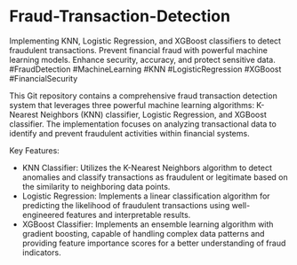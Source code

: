# Fraud-Transaction-Detection
Implementing KNN, Logistic Regression, and XGBoost classifiers to detect fraudulent transactions. Prevent financial fraud with powerful machine learning models. Enhance security, accuracy, and protect sensitive data. #FraudDetection #MachineLearning #KNN #LogisticRegression #XGBoost #FinancialSecurity


This Git repository contains a comprehensive fraud transaction detection system that leverages three powerful machine learning algorithms: K-Nearest Neighbors (KNN) classifier, Logistic Regression, and XGBoost classifier. The implementation focuses on analyzing transactional data to identify and prevent fraudulent activities within financial systems.

Key Features:
- KNN Classifier: Utilizes the K-Nearest Neighbors algorithm to detect anomalies and classify transactions as fraudulent or legitimate based on the similarity to neighboring data points.
- Logistic Regression: Implements a linear classification algorithm for predicting the likelihood of fraudulent transactions using well-engineered features and interpretable results.
- XGBoost Classifier: Implements an ensemble learning algorithm with gradient boosting, capable of handling complex data patterns and providing feature importance scores for a better understanding of fraud indicators.


